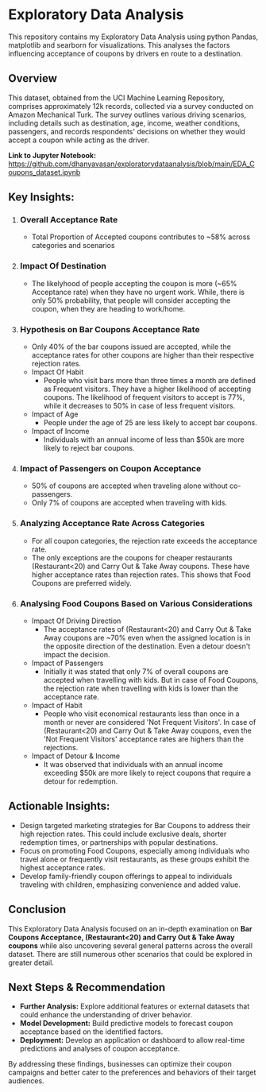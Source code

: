 # Exploratory Data Analysis

This repository contains my Exploratory Data Analysis using python Pandas, matplotlib and searborn for visualizations. This analyses the factors influencing acceptance of coupons by drivers en route to a destination.

## Overview
This dataset, obtained from the UCI Machine Learning Repository, comprises approximately 12k records, collected via a survey conducted on Amazon Mechanical Turk. The survey outlines various driving scenarios, including details such as destination, age, income, weather conditions, passengers, and records respondents' decisions on whether they would accept a coupon while acting as the driver.

**Link to Jupyter Notebook:** https://github.com/dhanyavasan/exploratorydataanalysis/blob/main/EDA_Coupons_dataset.ipynb


## Key Insights:

1. ### Overall Acceptance Rate
   * Total Proportion of Accepted coupons contributes to ~58% across categories and scenarios
2. ### Impact Of Destination
   * The likelyhood of people accepting the coupon is more (~65% Acceptance rate) when they have no urgent work. While, there is only 50% probability, that people will consider accepting the coupon, when they are heading to work/home.
3. ### Hypothesis on Bar Coupons Acceptance Rate
    * Only 40% of the bar coupons issued are accepted, while the acceptance rates for other coupons are higher than their respective rejection rates.
    * Impact Of Habit
        * People who visit bars more than three times a month are defined as Frequent visitors. They have a higher likelihood of accepting coupons. The likelihood of frequent visitors to accept is 77%, while it decreases to 50% in case of less frequent visitors.
    * Impact of Age
      * People under the age of 25 are less likely to accept bar coupons.
    * Impact of Income
      * Individuals with an annual income of less than $50k are more likely to reject bar coupons.
4. ### Impact of Passengers on Coupon Acceptance
    * 50% of coupons are accepted when traveling alone without co-passengers.
    * Only 7% of coupons are accepted when traveling with kids.
5. ### Analyzing Acceptance Rate Across Categories
    * For all coupon categories, the rejection rate exceeds the acceptance rate.
    * The only exceptions are the coupons for cheaper restaurants (Restaurant<20) and Carry Out & Take Away coupons. These have higher acceptance rates than rejection rates. This shows that Food Coupons are preferred widely.
6. ### Analysing Food Coupons Based on Various Considerations
   * Impact Of Driving Direction
      * The acceptance rates of (Restaurant<20) and Carry Out & Take Away coupons are ~70% even when the assigned location is in the opposite direction of the destination.
        Even a detour doesn't impact the decision.
   * Impact of Passengers
      * Initially it was stated that only 7% of overall coupons are accepted when travelling with kids. But in case of Food Coupons, the rejection rate when travelling with kids is lower than the acceptance rate.
   * Impact of Habit
       * People who visit economical restaurants less than once in a month or never are considered 'Not Frequent Visitors'. In case of (Restaurant<20) and Carry Out & Take Away coupons, even the 'Not Frequent Visitors' acceptance rates are highers than the rejections.
    * Impact of Detour & Income
        * It was observed that individuals with an annual income exceeding $50k are more likely to reject coupons that require a detour for redemption.

## Actionable Insights:
  - Design targeted marketing strategies for Bar Coupons to address their high rejection rates. This could include exclusive deals, shorter redemption times, or partnerships with popular destinations.
  - Focus on promoting Food Coupons, especially among individuals who travel alone or frequently visit restaurants, as these groups exhibit the highest acceptance rates.
  - Develop family-friendly coupon offerings to appeal to individuals traveling with children, emphasizing convenience and added value.

    
## Conclusion
This Exploratory Data Analysis focused on an in-depth examination on **Bar Coupons Acceptance, (Restaurant<20) and Carry Out & Take Away coupons** while also uncovering several general patterns across the overall dataset. There are still numerous other scenarios that could be explored in greater detail.

## Next Steps & Recommendation
* **Further Analysis:** Explore additional features or external datasets that could enhance the understanding of driver behavior.
* **Model Development:** Build predictive models to forecast coupon acceptance based on the identified factors.
* **Deployment:** Develop an application or dashboard to allow real-time predictions and analyses of coupon acceptance.

By addressing these findings, businesses can optimize their coupon campaigns and better cater to the preferences and behaviors of their target audiences.
   
      
    







